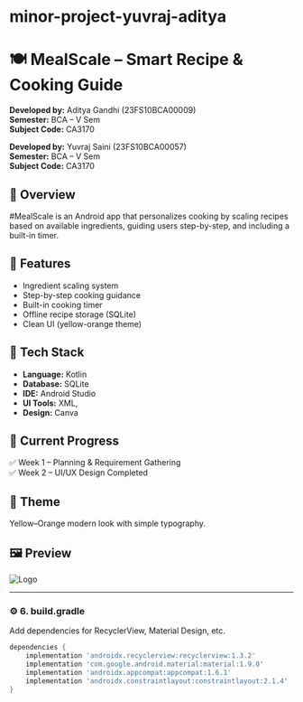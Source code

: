 # minor-project-yuvraj-aditya

# 🍽️ MealScale – Smart Recipe & Cooking Guide

**Developed by:** Aditya Gandhi (23FS10BCA00009)  
**Semester:** BCA – V Sem  
**Subject Code:** CA3170 

**Developed by:** Yuvraj Saini (23FS10BCA00057)  
**Semester:** BCA – V Sem  
**Subject Code:** CA3170  


## 📖 Overview
#MealScale is an Android app that personalizes cooking by scaling recipes based on available ingredients, guiding users step-by-step, and including a built-in timer.

## 🧱 Features
- Ingredient scaling system  
- Step-by-step cooking guidance  
- Built-in cooking timer  
- Offline recipe storage (SQLite)  
- Clean UI (yellow-orange theme)

## 🧰 Tech Stack
- **Language:** Kotlin  
- **Database:** SQLite  
- **IDE:** Android Studio  
- **UI Tools:** XML, 
- **Design:**  Canva

## 📅 Current Progress
✅ Week 1 – Planning & Requirement Gathering  
✅ Week 2 – UI/UX Design Completed  

## 🎨 Theme
Yellow–Orange modern look with simple typography.

## 🖼 Preview
![Logo](assets/logo.png)

---

### ⚙️ **6. build.gradle**
Add dependencies for RecyclerView, Material Design, etc.

```gradle
dependencies {
    implementation 'androidx.recyclerview:recyclerview:1.3.2'
    implementation 'com.google.android.material:material:1.9.0'
    implementation 'androidx.appcompat:appcompat:1.6.1'
    implementation 'androidx.constraintlayout:constraintlayout:2.1.4'
}
